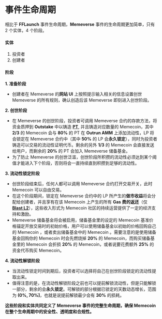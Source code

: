 # 事件生命周期

相比于 **FFLaunch** 事件生命周期，**Memeverse** 事件的生命周期更加简单，只有 2 个实体，4 个阶段。

#### 实体

1. 投资者
2. 创建者

#### 阶段

**1. 准备阶段**

* 创建者在 Memeverse 的**网站 UI** 上按照提示输入相关的信息设置创世 Memeverse 的所有规则，确认创造后该 Memeverse 即刻进入创世阶段。

**2. 创世阶段**

* 在 Memeverse 的创世阶段，投资者可调用 Memeverse 合约的存款方法，将资金质押到 **Outstake** 中以铸造 [**PT**](https://outrun.gitbook.io/doc/v/zh/outstake/yield-tokenization/pt), 并且铸造对应数量的 Memecoin，其中 **2/3** 的 Memecoin 会与 **80%** 的 PT 在 **Outrun AMM** 上添加流动性，LP 将会锁定在 Memeverse 合约中（其中 **50%** 的 LP 会**永久锁定**），同时为投资者铸造可以交易的流动性证明代币。剩余的另外 **1/3** 的 Memecoin 会直接发送给用户，而剩余的 **20%** 的 PT 会加入 Memeverse 储备基金。
* 为了防止 Memeverse 的创世泛滥，创世阶段所积攒的流动性必须达到某个阈值才能进入下个阶段，否则将会一直持续直到积攒到足够的流动性。

**3. 流动性锁定阶段**

* 创世阶段结束后，任何人都可以调用 Memeverse 合约打开交易开关，此时 Memecoin 可以自由交易。
* 在这个阶段期间，锁定在 Memeverse 合约中的 LP 所产生的**做市收益**将会分配给创建者，并且享有在该 Memecoin 上产生的所有 **Gas 费的返还**（仅 [**Blast L2**](https://docs.blast.io/building/guides/gas-fees)），这些收入形式为 Memecoin 社区的持续运营提供了一定的经济支持和激励。
* Memeverse 储备基金将会被启用，储备基金里的设定的 Memecoin 基准价格锚定开放交易时的初始价格，用户可以使用储备基金以初始的价格回购自己的 Memecoin ，或者卖出储备基金中的 Memecoin 。需要注意的是使用储备基金回购你的 Memecoin 时会先燃烧掉 **20%** 的 Memecoin，而购买储备基金里的 Memecoin 会折损 **20%** 的 Memecoin，或者说要花费额外 **25%** 的资金代币购买 Memecoin。

**4. 流动性解锁阶段**

* 当流动性锁定时间到期后，投资者可以选择将自己在创世阶段锁定的流动性提取出来。
* 值得注意的是，在流动性解锁阶段之前也可以提前解锁流动性，但是只能解锁一部分，剩余的会**永久锁定**。可解锁的部分根据已锁定的天数动态增长，范围为 **(0%, 70%]**，也就是说提前解锁最少会有 **30%** 的损耗。

**这些阶段和实体共同定义了 Memeverse 事件的完整生命周期，确保 Memecoin 在整个生命周期中的安全性、透明度和合规性。**
